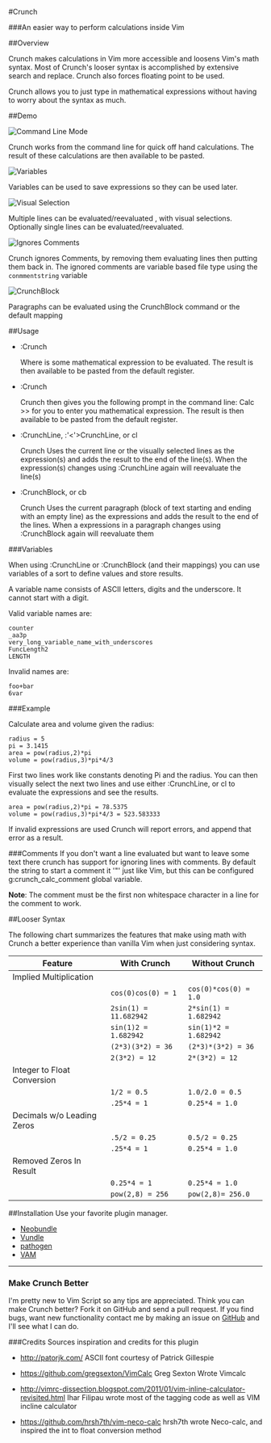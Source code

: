 #Crunch

###An easier way to perform calculations inside Vim

##Overview

Crunch makes calculations in Vim more accessible and loosens Vim's math syntax.
Most of Crunch's looser syntax is accomplished by extensive search and replace.
Crunch also forces floating point to be used. 

Crunch allows you to just type in mathematical expressions without having to
worry about the syntax as much.

##Demo

![Command Line Mode](http://i.imgur.com/Fu0j3OE.gif) 

Crunch works from the command line for quick off hand calculations. The result
of these calculations are then available to be pasted.


![Variables](http://i.imgur.com/fZw0B4S.gif)

Variables can be used to save expressions so they can be used later.

![Visual Selection](http://i.imgur.com/U4pkM6d.gif) 

Multiple lines can be evaluated/reevaluated , with visual selections.
Optionally single lines can be evaluated/reevaluated.

![Ignores Comments](http://i.imgur.com/yu2xGWk.gif)

Crunch ignores Comments, by removing them evaluating lines then putting them
back in. The ignored comments are variable based file type using the
`conmmentstring` variable 

![CrunchBlock](http://i.imgur.com/i3IDNIR.gif) 

Paragraphs can be evaluated using the CrunchBlock command or the default
mapping 

##Usage
*   :Crunch <args>

    Where <args> is some mathematical expression to be evaluated. The result
    is then available to be pasted from the default register.

*  :Crunch

    Crunch then gives you the following prompt in the command line:
    Calc >>
    for you to enter you mathematical expression. The result is then available
    to be pasted from the default register.

*  :CrunchLine, :'<'>CrunchLine, or <leader>cl

    Crunch Uses the current line or the visually selected lines as the
    expression(s) and adds the result to the end of the line(s). When the
    expression(s) changes using :CrunchLine again will reevaluate the line(s)

*  :CrunchBlock, or <leader>cb

    Crunch Uses the current paragraph (block of text starting and ending with
    an empty line) as the expressions and adds the result to the end of the
    lines. When a expressions in a paragraph changes using :CrunchBlock again
    will reevaluate them

###Variables

When using :CrunchLine or :CrunchBlock (and their mappings) you can use
variables of a sort to define values and store results.

A variable name consists of ASCII letters, digits and the underscore. It
cannot start with a digit.  

Valid variable names are:
```
counter
_aa3p
very_long_variable_name_with_underscores
FuncLength2
LENGTH
```

Invalid names are:
```
foo+bar
6var
```

###Example 

Calculate area and volume given the radius:

```
radius = 5
pi = 3.1415
area = pow(radius,2)*pi
volume = pow(radius,3)*pi*4/3
```

First two lines work like constants denoting Pi and the radius.  You can then
visually select the next two lines and use either :CrunchLine, or <leader>cl
to evaluate the expressions and see the results.

```
area = pow(radius,2)*pi = 78.5375
volume = pow(radius,3)*pi*4/3 = 523.583333
```

If invalid expressions are used Crunch will report errors, and append that 
error as a result.


###Comments
If you don't want a line evaluated but want to leave some text there crunch
has support for ignoring lines with comments. By default the string to start a
comment it '"' just like Vim, but this can be configured g:crunch_calc_comment
global variable. 

**Note**: The comment must be the first non whitespace character in a line for
the comment to work.


##Looser Syntax

The following chart summarizes the features that make using math with Crunch a
better experience than vanilla Vim when just considering syntax. 


|       **Feature**         |    **With Crunch**      |  **Without Crunch** |
| ------------------------- | ---------------------   | ------------------- |
|Implied Multiplication     |                         |                     |
|                           |`cos(0)cos(0) = 1`       |`cos(0)*cos(0) = 1.0`|
|                           |`2sin(1) = 11.682942`    |`2*sin(1) = 1.682942`|
|                           |`sin(1)2 = 1.682942`     |`sin(1)*2 = 1.682942`|
|                           |`(2*3)(3*2) = 36`        |`(2*3)*(3*2) = 36`   |
|                           |`2(3*2) = 12`            |`2*(3*2) = 12`       |
|Integer to Float Conversion|                         |                     |
|                           |`1/2 = 0.5`              |`1.0/2.0 = 0.5`      |
|                           |`.25*4 = 1`              |`0.25*4 = 1.0`       |
|Decimals w/o Leading Zeros |                         |                     |
|                           |`.5/2 = 0.25`            |`0.5/2 = 0.25`       |
|                           |`.25*4 = 1`              |`0.25*4 = 1.0`       |
|Removed Zeros In Result    |                         |                     |
|                           |`0.25*4 = 1`             |`0.25*4 = 1.0`       |
|                           |`pow(2,8) = 256`         |`pow(2,8)= 256.0`    |
                                                                             


##Installation
Use your favorite plugin manager.
* [Neobundle](https://github.com/Shougo/neobundle.vim)
* [Vundle](https://github.com/gmarik/vundle)
* [pathogen](https://github.com/tpope/vim-pathogen)
* [VAM](https://github.com/MarcWeber/vim-addon-manager)


------------------------------------------------------------------------------

### Make Crunch Better
I'm pretty new to Vim Script so any tips are appreciated. Think you can make
Crunch better? Fork it on GitHub and send a pull request. If you find bugs,
want new functionality contact me by making an issue on
[GitHub](https://github.com/arecarn/crunch/issues) and I'll see what I can do. 

###Credits
Sources inspiration and credits for this plugin

- http://patorjk.com/
  ASCII font courtesy of Patrick Gillespie 

- https://github.com/gregsexton/VimCalc
  Greg Sexton Wrote Vimcalc

- http://vimrc-dissection.blogspot.com/2011/01/vim-inline-calculator-revisited.html
  Ihar Filipau wrote most of the tagging code as well as VIM incline
  calculator 

- https://github.com/hrsh7th/vim-neco-calc
  hrsh7th wrote Neco-calc, and inspired the int to float conversion method
